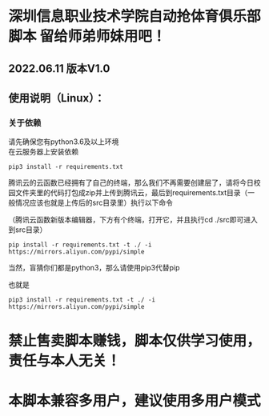 # 深圳信息职业技术学院自动抢体育俱乐部脚本 留给师弟师妹用吧！
## 2022.06.11 版本V1.0
## 使用说明（Linux）：
### 关于依赖
请先确保您有python3.6及以上环境<br/>
在云服务器上安装依赖 
```
pip3 install -r requirements.txt
```
腾讯云的云函数已经拥有了自己的终端，那么我们不再需要创建层了，请将今日校园文件夹里的代码打包成zip并上传到腾讯云，最后到requirements.txt目录（一般情况应该也就是上传后的src目录里）执行以下命令

（腾讯云函数新版本编辑器，下方有个终端，打开它，并且执行cd ./src即可进入到src目录）
```
pip install -r requirements.txt -t ./ -i https://mirrors.aliyun.com/pypi/simple
```
当然，盲猜你们都是python3，那么请使用pip3代替pip

也就是
```
pip3 install -r requirements.txt -t ./ -i https://mirrors.aliyun.com/pypi/simple
```
# 禁止售卖脚本赚钱，脚本仅供学习使用，责任与本人无关！
# 本脚本兼容多用户，建议使用多用户模式
